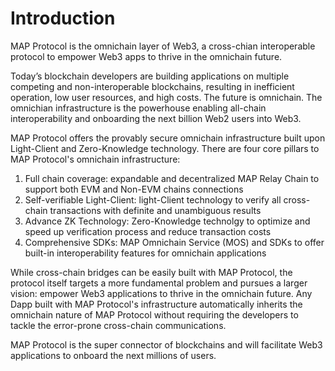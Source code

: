 # Introduction

MAP Protocol is the omnichain layer of Web3, a cross-chian interoperable protocol to empower Web3 apps to thrive in the omnichain future. 

Today’s blockchain developers are building applications on multiple competing and non-interoperable blockchains, resulting in inefficient operation, low user resources, and high costs. The future is omnichain. The omnichian infrastructure is the powerhouse enabling all-chain interoperability and onboarding the next billion Web2 users into Web3.

MAP Protocol offers the provably secure omnichain infrastructure built upon Light-Client and Zero-Knowledge technology. There are four core pillars to MAP Protocol's omnichain infrastructure:
1. Full chain coverage: expandable and decentralized MAP Relay Chain to support both EVM and Non-EVM chains connections
2. Self-verifiable Light-Client: light-Client technology to verify all cross-chain transactions with definite and unambiguous results
3. Advance ZK Technology: Zero-Knowledge technolgy to optimize and speed up verification process and reduce transaction costs
4. Comprehensive SDKs: MAP Omnichain Service (MOS) and SDKs to offer built-in interoperability features for omnichain applications

While cross-chain bridges can be easily built with MAP Protocol, the protocol itself targets a more fundamental problem and pursues a larger vision: empower Web3 applications to thrive in the omnichain future. Any Dapp built with MAP Protocol's infrastructure automatically inherits the omnichain nature of MAP Protocol without requiring the developers to tackle the error-prone cross-chain communications. 

MAP Protocol is the super connector of blockchains and will facilitate Web3 applications to onboard the next millions of users. 
